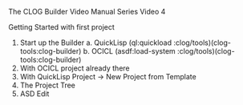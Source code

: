 
The CLOG Builder Video Manual Series Video 4

Getting Started with first project

1. Start up the Builder
    a. QuickLisp (ql:quickload :clog/tools)(clog-tools:clog-builder)
    b. OCICL (asdf:load-system :clog/tools)(clog-tools:clog-builder)
2. With OCICL project already there
3. With QuickLisp Project -> New Project from Template
4. The Project Tree
5. ASD Edit

